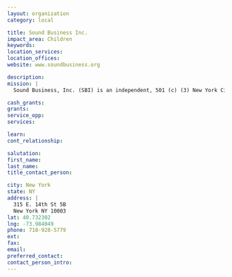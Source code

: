 ```yaml
---
layout: organization
category: local

title: Sound Business Inc.
impact_area: Children
keywords: 
location_services: 
location_offices: 
website: www.soundbusiness.org

description: 
mission: |
  Sound Business, Inc. (SBI) is an independent, 501 (c) (3) New York City not-for-profit education services organization. Its program, the College and Career Preparatory Institute (CCPI), based at West Harlem’s A. Philip Randolph Campus High School, is designed to enhance the public high school educational environment and culture. Through CCPI, Sound Business, Inc. fosters systemic socio-economic change through the education of high potential youth from socio-economically disadvantaged communities.

cash_grants: 
grants: 
service_opp: 
services: 

learn: 
cont_relationship: 

salutation: 
first_name: 
last_name: 
title_contact_person: 

city: New York
state: NY
address: |
  315 E. 14th St 5B  
  New York NY 10003
lat: 40.732302
lng: -73.984049
phone: 718-928-5779
ext: 
fax: 
email: 
preferred_contact: 
contact_person_intro: 
---
```

